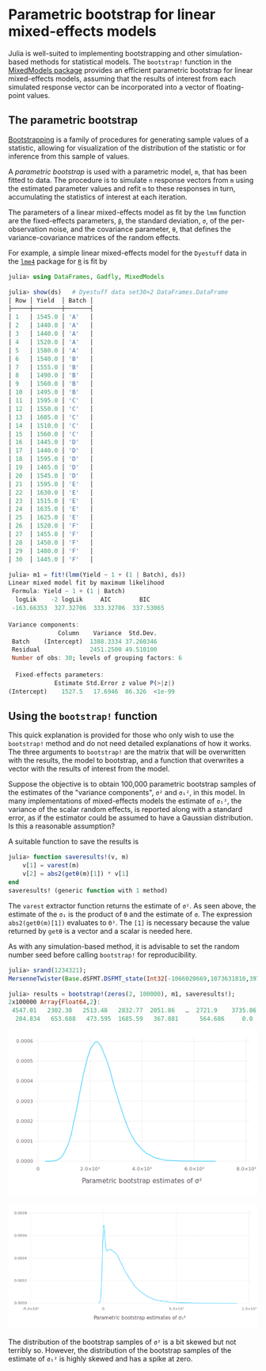 # Parametric bootstrap for linear mixed-effects models

Julia is well-suited to implementing bootstrapping and other simulation-based methods for statistical models.
The `bootstrap!` function in the [MixedModels package](https://github.com/dmbates/MixedModels.jl) provides
an efficient parametric bootstrap for linear mixed-effects models, assuming that the results of interest
from each simulated response vector can be incorporated into a vector of floating-point values.

## The parametric bootstrap

[Bootstrapping](https://en.wikipedia.org/wiki/Bootstrapping_(statistics)) is a family of procedures
for generating sample values of a statistic, allowing for visualization of the distribution of the
statistic or for inference from this sample of values.

A _parametric bootstrap_ is used with a parametric model, `m`, that has been fitted to data.
The procedure is to simulate `n` response vectors from `m` using the estimated parameter values
and refit `m` to these responses in turn, accumulating the statistics of interest at each iteration.

The parameters of a linear mixed-effects model as fit by the `lmm` function are the fixed-effects
parameters, `β`, the standard deviation, `σ`, of the per-observation noise, and the covariance
parameter, `θ`, that defines the variance-covariance matrices of the random effects.

For example, a simple linear mixed-effects model for the `Dyestuff` data in the [`lme4`](http://github.com/lme4/lme4)
package for [`R`](https://www.r-project.org) is fit by
````julia
julia> using DataFrames, Gadfly, MixedModels
````






````julia
julia> show(ds)   # Dyestuff data set30×2 DataFrames.DataFrame
│ Row │ Yield  │ Batch │
├─────┼────────┼───────┤
│ 1   │ 1545.0 │ 'A'   │
│ 2   │ 1440.0 │ 'A'   │
│ 3   │ 1440.0 │ 'A'   │
│ 4   │ 1520.0 │ 'A'   │
│ 5   │ 1580.0 │ 'A'   │
│ 6   │ 1540.0 │ 'B'   │
│ 7   │ 1555.0 │ 'B'   │
│ 8   │ 1490.0 │ 'B'   │
│ 9   │ 1560.0 │ 'B'   │
│ 10  │ 1495.0 │ 'B'   │
│ 11  │ 1595.0 │ 'C'   │
│ 12  │ 1550.0 │ 'C'   │
│ 13  │ 1605.0 │ 'C'   │
│ 14  │ 1510.0 │ 'C'   │
│ 15  │ 1560.0 │ 'C'   │
│ 16  │ 1445.0 │ 'D'   │
│ 17  │ 1440.0 │ 'D'   │
│ 18  │ 1595.0 │ 'D'   │
│ 19  │ 1465.0 │ 'D'   │
│ 20  │ 1545.0 │ 'D'   │
│ 21  │ 1595.0 │ 'E'   │
│ 22  │ 1630.0 │ 'E'   │
│ 23  │ 1515.0 │ 'E'   │
│ 24  │ 1635.0 │ 'E'   │
│ 25  │ 1625.0 │ 'E'   │
│ 26  │ 1520.0 │ 'F'   │
│ 27  │ 1455.0 │ 'F'   │
│ 28  │ 1450.0 │ 'F'   │
│ 29  │ 1480.0 │ 'F'   │
│ 30  │ 1445.0 │ 'F'   │
````




````julia
julia> m1 = fit!(lmm(Yield ~ 1 + (1 | Batch), ds))  
Linear mixed model fit by maximum likelihood
 Formula: Yield ~ 1 + (1 | Batch)
  logLik    -2 logLik     AIC        BIC    
 -163.66353  327.32706  333.32706  337.53065

Variance components:
              Column    Variance  Std.Dev. 
 Batch    (Intercept)  1388.3334 37.260346
 Residual              2451.2500 49.510100
 Number of obs: 30; levels of grouping factors: 6

  Fixed-effects parameters:
             Estimate Std.Error z value P(>|z|)
(Intercept)    1527.5   17.6946  86.326  <1e-99

````






## Using the `bootstrap!` function

This quick explanation is provided for those who only wish to use the `bootstrap!` method and do not need
detailed explanations of how it works.
The three arguments to `bootstrap!` are the matrix that will be overwritten with the results, the model to bootstrap,
and a function that overwrites a vector with the results of interest from the model.

Suppose the objective is to obtain 100,000 parametric bootstrap samples of the estimates of the "variance
components", `σ²` and `σ₁²`, in this model.  In many implementations of mixed-effects models the
estimate of `σ₁²`, the variance of the scalar random effects, is reported along with a
standard error, as if the estimator could be assumed to have a Gaussian distribution.
Is this a reasonable assumption?

A suitable function to save the results is
````julia
julia> function saveresults!(v, m)
    v[1] = varest(m)
    v[2] = abs2(getθ(m)[1]) * v[1]
end
saveresults! (generic function with 1 method)
````




The `varest` extractor function returns the estimate of `σ²`.  As seen above, the estimate of the
`σ₁` is the product of `Θ` and the estimate of `σ`.  The expression `abs2(getΘ(m)[1])` evaluates to
`Θ²`. The `[1]` is necessary because the value returned by `getθ` is a vector and a scalar is needed
here.

As with any simulation-based method, it is advisable to set the random number seed before calling
`bootstrap!` for reproducibility.
````julia
julia> srand(1234321);
MersenneTwister(Base.dSFMT.DSFMT_state(Int32[-1066020669,1073631810,397127531,1072701603,-312796895,1073626997,1020815149,1073320576,650048908,1073512247  …  -352178910,1073735534,1816227101,1072823316,-1468787611,-2121692099,358864500,-310934288,382,0]),[1.09857,1.52278,1.29205,1.58248,1.76821,1.12729,1.91324,1.13434,1.86838,1.19769  …  1.91228,1.82615,1.801,1.58645,1.48315,1.6551,1.08701,1.22284,1.42061,1.41889],382,UInt32[0x0012d591])
````




````julia
julia> results = bootstrap!(zeros(2, 100000), m1, saveresults!);
2x100000 Array{Float64,2}:
 4547.01   2302.38   2513.48   2832.77  2051.86   …  2721.9    3735.86  1617.55  2624.33   1473.15
  204.834   653.688   473.595  1685.59   367.881      564.686     0.0   1324.83   287.775  1826.86
````




![](figures/bootstrap_8_1.png)


![Density of parametric bootstrap estimates of σ₁² from model m1](figures/bootstrap_9_1.png)



The distribution of the bootstrap samples of `σ²` is a bit skewed but not terribly so.  However, the
distribution of the bootstrap samples of the estimate of `σ₁²` is highly skewed and has a spike at
zero.
